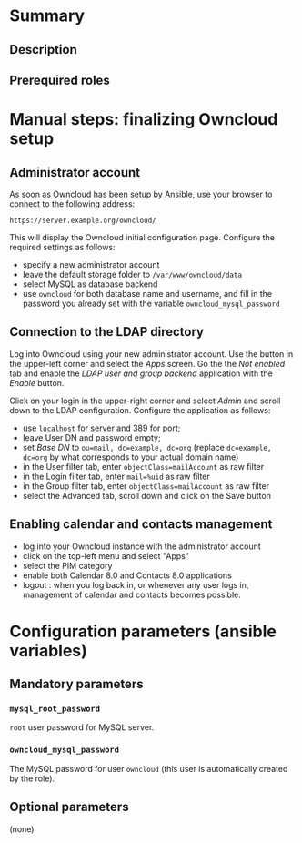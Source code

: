 # Summary

## Description

## Prerequired roles

# Manual steps: finalizing Owncloud setup

## Administrator account

As soon as Owncloud has been setup by Ansible, use your browser to connect to
the following address:

    https://server.example.org/owncloud/

This will display the Owncloud initial configuration page. Configure the
required settings as follows:

- specify a new administrator account
- leave the default storage folder to `/var/www/owncloud/data`
- select MySQL as database backend
- use `owncloud` for both database name and username, and fill in the password
  you already set with the variable `owncloud_mysql_password`

## Connection to the LDAP directory

Log into Owncloud using your new administrator account. Use the button in the
upper-left corner and select the _Apps_ screen. Go the the _Not enabled_ tab and
enable the _LDAP user and group backend_ application with the _Enable_ button.

Click on your login in the upper-right corner and select _Admin_ and scroll down
to the LDAP configuration. Configure the application as follows:

- use `localhost` for server and 389 for port;
- leave User DN and password empty;
- set _Base DN_ to `ou=mail, dc=example, dc=org` (replace `dc=example, dc=org`
  by what corresponds to your actual domain name)
- in the User filter tab, enter `objectClass=mailAccount` as raw filter
- in the Login filter tab, enter `mail=%uid` as raw filter
- in the Group filter tab, enter `objectClass=mailAccount` as raw filter
- select the Advanced tab, scroll down and click on the Save button

## Enabling calendar and contacts management

- log into your Owncloud instance with the administrator account
- click on the top-left menu and select "Apps"
- select the PIM category
- enable both Calendar 8.0 and Contacts 8.0 applications
- logout : when you log back in, or whenever any user logs in, management of
  calendar and contacts becomes possible.

# Configuration parameters (ansible variables)

## Mandatory parameters

### `mysql_root_password`

`root` user password for MySQL server.

### `owncloud_mysql_password`

The MySQL password for user `owncloud` (this user is automatically created by
the role).

## Optional parameters

(none)
